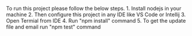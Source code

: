 To run this project please follow the below steps.
        1. Install nodejs in your machine
        2. Then configure this project in any IDE like VS Code or Intellij
        3. Open Termial from IDE
        4. Run "npm install" command
        5. To get the update file and email run "npm test" command